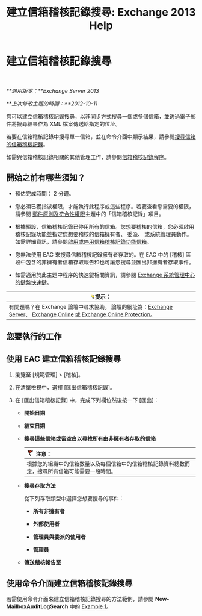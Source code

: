 ﻿---
title: '建立信箱稽核記錄搜尋: Exchange 2013 Help'
TOCTitle: 建立信箱稽核記錄搜尋
ms:assetid: 48ba22cf-b1f2-4dbc-98fc-fed22d97db14
ms:mtpsurl: https://technet.microsoft.com/zh-tw/library/Ff461929(v=EXCHG.150)
ms:contentKeyID: 50473169
ms.date: 05/21/2018
mtps_version: v=EXCHG.150
ms.translationtype: MT
---

# 建立信箱稽核記錄搜尋

 

_**適用版本：**Exchange Server 2013_

_**上次修改主題的時間：**2012-10-11_

您可以建立信箱稽核記錄搜尋，以非同步方式搜尋一個或多個信箱，並透過電子郵件將搜尋結果作為 XML 檔案傳送給指定的位址。

若要在信箱稽核記錄中搜尋單一信箱，並在命令介面中顯示結果，請參閱[搜尋信箱的信箱稽核記錄](search-the-mailbox-audit-log-for-a-mailbox-exchange-2013-help.md)。

如需與信箱稽核記錄相關的其他管理工作，請參閱[信箱稽核記錄程序](mailbox-audit-logging-procedures-exchange-2013-help.md)。

## 開始之前有哪些須知？

  - 預估完成時間： 2 分鐘。

  - 您必須已獲指派權限，才能執行此程序或這些程序。若要查看您需要的權限，請參閱 [郵件原則及符合性權限](messaging-policy-and-compliance-permissions-exchange-2013-help.md)主題中的「信箱稽核記錄」項目。

  - 根據預設，信箱稽核記錄已停用所有的信箱。您想要稽核的信箱，您必須啟用稽核記錄功能並指定您想要稽核的信箱擁有者、 委派、 或系統管理員動作。如需詳細資訊，請參閱[啟用或停用信箱稽核記錄功能信箱](enable-or-disable-mailbox-audit-logging-for-a-mailbox-exchange-2013-help.md)。

  - 您無法使用 EAC 來搜尋信箱稽核記錄擁有者存取的。在 EAC 中的 \[稽核\] 區段中包含的非擁有者信箱存取報告和也可讓您搜尋並匯出非擁有者存取事件。

  - 如需適用於此主題中程序的快速鍵相關資訊，請參閱 [Exchange 系統管理中心的鍵盤快速鍵](keyboard-shortcuts-in-the-exchange-admin-center-exchange-online-protection-help.md)。

<table>
<thead>
<tr class="header">
<th><img src="images/Bb124558.tip(EXCHG.150).gif" title="提示" alt="提示" />提示：</th>
</tr>
</thead>
<tbody>
<tr class="odd">
<td>有問題嗎？在 Exchange 論壇中尋求協助。 論壇的網址為：<a href="https://go.microsoft.com/fwlink/p/?linkid=60612">Exchange Server</a>、 <a href="https://go.microsoft.com/fwlink/p/?linkid=267542">Exchange Online</a> 或 <a href="https://go.microsoft.com/fwlink/p/?linkid=285351">Exchange Online Protection</a>。</td>
</tr>
</tbody>
</table>


## 您要執行的工作

## 使用 EAC 建立信箱稽核記錄搜尋

1.  瀏覽至 \[規範管理\] \> \[稽核\]。

2.  在清單檢視中，選擇 \[匯出信箱稽核記錄\]。

3.  在 \[匯出信箱稽核記錄\] 中，完成下列欄位然後按一下 \[匯出\]：
    
      - **開始日期**
    
      - **結束日期**
    
      - **搜尋這些信箱或留空白以尋找所有由非擁有者存取的信箱**
        
        <table>
        <thead>
        <tr class="header">
        <th><img src="images/Dd876857.Caution(EXCHG.150).gif" title="注意" alt="注意" />注意：</th>
        </tr>
        </thead>
        <tbody>
        <tr class="odd">
        <td>根據您的組織中的信箱數量以及每個信箱中的信箱稽核記錄資料總數而定，搜尋所有信箱可能需要一段時間。</td>
        </tr>
        </tbody>
        </table>
    
      - **搜尋存取方法**
        
        從下列存取類型中選擇您想要搜尋的事件：
        
          - **所有非擁有者**
        
          - **外部使用者**
        
          - **管理員與委派的使用者**
        
          - **管理員**
    
      - **傳送稽核報告至**

## 使用命令介面建立信箱稽核記錄搜尋

若需使用命令介面來建立信箱稽核記錄搜尋的方法範例，請參閱 **New-MailboxAuditLogSearch** 中的 [Example 1](https://technet.microsoft.com/zh-tw/95365cab-bbb2-4a64-8e8f-1c89fa9e0352\(exchg.150\)#example1)。

